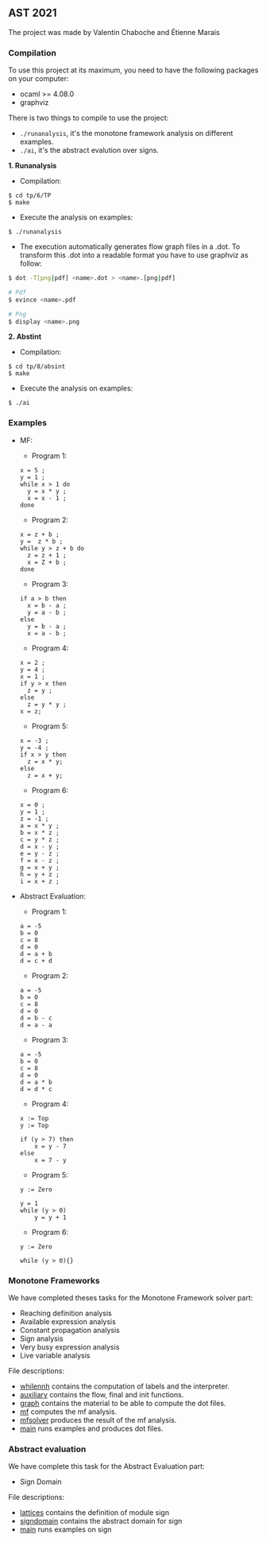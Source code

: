 ## AST 2021

The project was made by Valentin Chaboche and Étienne Marais

### Compilation

To use this project at its maximum, you need to have the following packages on your computer:
- ocaml >= 4.08.0
- graphviz

There is two things to compile to use the project:
- `./runanalysis`, it's the monotone framework analysis on different examples.
- `./ai`, it's the abstract evalution over signs.

**1. Runanalysis**

- Compilation:
```
$ cd tp/6/TP
$ make
```

- Execute the analysis on examples:
```
$ ./runanalysis
```

- The execution automatically generates flow graph files in a .dot.
To transform this .dot into a readable format you have to use graphviz as follow:
```sh
$ dot -T[png|pdf] <name>.dot > <name>.[png|pdf]

# Pdf
$ evince <name>.pdf

# Png
$ display <name>.png
```

**2. Abstint**

- Compilation:
```
$ cd tp/8/absint
$ make
```

- Execute the analysis on examples:
```
$ ./ai
```

### Examples

- MF:
  - Program 1:
  ```
  x = 5 ;
  y = 1 ;
  while x > 1 do
    y = x * y ;
    x = x - 1 ;
  done
  ```
  - Program 2:
  ```
  x = z + b ;
  y =  z * b ;
  while y > z + b do
    z = z + 1 ;
    x = Z + b ;
  done
  ```
  - Program 3:
  ```
  if a > b then
    x = b - a ;
    y = a - b ;
  else
    y = b - a ;
    x = a - b ;
  ```
  - Program 4:
  ```
  x = 2 ;
  y = 4 ;
  x = 1 ;
  if y > x then
    z = y ;
  else
    z = y * y ;
  x = z;
  ```
   - Program 5:
  ```
  x = -3 ;
  y = -4 ;
  if x > y then
    z = x * y;
  else
    z = x + y;
  ```
  - Program 6:
  ```
  x = 0 ;
  y = 1 ;
  z = -1 ;
  a = x * y ;
  b = x * z ;
  c = y * z ;
  d = x - y ;
  e = y - z ;
  f = x - z ;
  g = x + y ;
  h = y + z ;
  i = x + z ;
  ```


- Abstract Evaluation:
  - Program 1:
  ```
  a = -5
  b = 0
  c = 8
  d = 0
  d = a + b
  d = c + d
  ```
  - Program 2:
  ```
  a = -5
  b = 0
  c = 8
  d = 0
  d = b - c
  d = a - a
  ```
  - Program 3:
  ```
  a = -5
  b = 0
  c = 8
  d = 0
  d = a * b
  d = d * c
  ```
  - Program 4:
  ```
  x := Top
  y := Top

  if (y > 7) then
	  x = y - 7
  else
	  x = 7 - y
  ```
  - Program 5:
  ```
  y := Zero

  y = 1
  while (y > 0)
	  y = y + 1
  ```
  - Program 6:
  ```
  y := Zero

  while (y > 0){}
  ```

### Monotone Frameworks

We have completed theses tasks for the Monotone Framework solver part:
- Reaching definition analysis
- Available expression analysis
- Constant propagation analysis
- Sign analysis
- Very busy expression analysis
- Live variable analysis

File descriptions:
 - [whilennh](./tp/6/TP/whilennh.ml) contains the computation of labels and the interpreter.
 - [auxiliary](./tp/6/TP/auxiliary.ml) contains the flow, final and init functions.
 - [graph](./tp/6/TP/graph.ml) contains the material to be able to compute the dot files.
 - [mf](./tp/6/TP/mf.ml) computes the mf analysis.
 - [mfsolver](./tp/6/TP/mfsolver.ml) produces the result of the mf analysis.
 - [main](./tp/6/TP/main.ml) runs examples and produces dot files.

### Abstract evaluation
We have complete this task for the Abstract Evaluation part:
- Sign Domain

File descriptions:
 - [lattices](./tp/8/absint/lattices.ml) contains the definition of module sign
 - [signdomain](./tp/8/absint/signdomain.ml) contains the abstract domain for sign
 - [main](./tp/8/absint/main.ml) runs examples on sign
